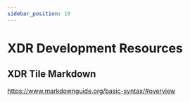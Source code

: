 ```yaml
---
sidebar_position: 10
---
```


# XDR Development Resources

## XDR Tile Markdown

https://www.markdownguide.org/basic-syntax/#overview